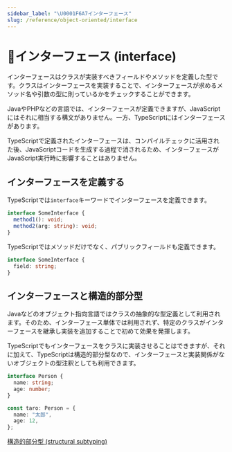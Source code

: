 ```yaml
---
sidebar_label: "\U0001F6A7インターフェース"
slug: /reference/object-oriented/interface
---
```


# 🚧インターフェース (interface)

インターフェースはクラスが実装すべきフィールドやメソッドを定義した型です。クラスはインターフェースを実装することで、インターフェースが求めるメソッド名や引数の型に則っているかをチェックすることができます。

JavaやPHPなどの言語では、インターフェースが定義できますが、JavaScriptにはそれに相当する構文がありません。一方、TypeScriptにはインターフェースがあります。

TypeScriptで定義されたインターフェースは、コンパイルチェックに活用された後、JavaScriptコードを生成する過程で消されるため、インターフェースがJavaScript実行時に影響することはありません。

## インターフェースを定義する

TypeScriptでは`interface`キーワードでインターフェースを定義できます。

```ts
interface SomeInterface {
  method1(): void;
  method2(arg: string): void;
}
```

TypeScriptではメソッドだけでなく、パブリックフィールドも定義できます。

```ts
interface SomeInterface {
  field: string;
}
```

## インターフェースと構造的部分型

Javaなどのオブジェクト指向言語ではクラスの抽象的な型定義として利用されます。そのため、インターフェース単体では利用されず、特定のクラスがインターフェースを継承し実装を追加することで初めて効果を発揮します。

TypeScriptでもインターフェースをクラスに実装させることはできますが、それに加えて、TypeScriptは構造的部分型なので、インターフェースと実装関係がないオブジェクトの型注釈としても利用できます。

```ts
interface Person {
  name: string;
  age: number;
}

const taro: Person = {
  name: "太郎",
  age: 12,
};
```

[構造的部分型 (structural subtyping)](../../values-types-variables/structural-subtyping.md)
